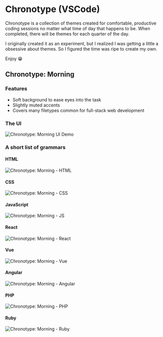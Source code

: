 # Chronotype (VSCode)

Chronotype is a collection of themes created for comfortable, productive coding sessions no matter what time of day that happens to be. When completed, there will be themes for each quarter of the day.

I originally created it as an experiment, but I realized I was getting a little a obsessive about themes. So I figured the time was ripe to create my own.

Enjoy :grin:

## Chronotype: Morning

### Features

- Soft background to ease eyes into the task
- Slightly muted accents
- Covers many filetypes common for full-stack web development

### The UI

![Chronotype: Morning UI Demo](images/ui/morning-ui.png)

### A short list of grammars

#### HTML

![Chronotype: Morning - HTML](images/syntax/morning-html.png)

#### CSS

![Chronotype: Morning - CSS](images/syntax/morning-css.png)

#### JavaScript

![Chronotype: Morning - JS](images/syntax/morning-js.png)

#### React

![Chronotype: Morning - React](images/syntax/morning-react.png)

#### Vue

![Chronotype: Morning - Vue](images/syntax/morning-vue.png)

#### Angular

![Chronotype: Morning - Angular](images/syntax/morning-angular.png)

#### PHP

![Chronotype: Morning - PHP](images/syntax/morning-php.png)

#### Ruby

![Chronotype: Morning - Ruby](images/syntax/morning-ruby.png)
